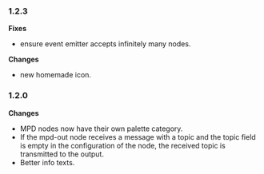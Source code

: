 ### 1.2.3

**Fixes**
- ensure event emitter accepts infinitely many nodes.

**Changes**
- new homemade icon.

### 1.2.0

**Changes**

- MPD nodes now have their own palette category.
- If the mpd-out node receives a message with a topic and the topic field is empty in the configuration of the node, the received topic is transmitted to the output.
- Better info texts.
